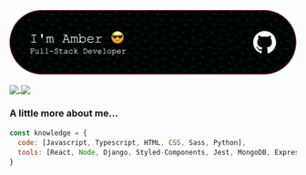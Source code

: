 ![Header](./github-header-image-amber-1.png)

<a href="https://github-readme-stats.vercel.app/api?username=amberm31&hide=contribs&show_icons=true&theme=radical">
  <img align="center" src="https://github-readme-stats.vercel.app/api?username=amberm31&hide=contribs&show_icons=true&theme=radical" />
</a>
<a href="https://github-readme-stats.vercel.app/api/top-langs/?username=amberm31&layout=compact">
  <img align="center" src="https://github-readme-stats.vercel.app/api/top-langs/?username=amberm31&layout=compact" />
</a>

### A little more about me...


```javascript
const knowledge = {
  code: [Javascript, Typescript, HTML, CSS, Sass, Python],
  tools: [React, Node, Django, Styled-Components, Jest, MongoDB, Express, Heroku, Postman]
}
```

